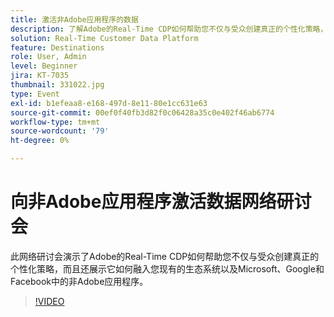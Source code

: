 ```yaml
---
title: 激活非Adobe应用程序的数据
description: 了解Adobe的Real-Time CDP如何帮助您不仅与受众创建真正的个性化策略，而且还了解它如何融入您现有的生态系统以及Microsoft、Google和Facebook中的非Adobe应用程序。
solution: Real-Time Customer Data Platform
feature: Destinations
role: User, Admin
level: Beginner
jira: KT-7035
thumbnail: 331022.jpg
type: Event
exl-id: b1efeaa8-e168-497d-8e11-80e1cc631e63
source-git-commit: 00ef0f40fb3d82f0c06428a35c0e402f46ab6774
workflow-type: tm+mt
source-wordcount: '79'
ht-degree: 0%

---
```


# 向非Adobe应用程序激活数据网络研讨会

此网络研讨会演示了Adobe的Real-Time CDP如何帮助您不仅与受众创建真正的个性化策略，而且还展示它如何融入您现有的生态系统以及Microsoft、Google和Facebook中的非Adobe应用程序。

>[!VIDEO](https://video.tv.adobe.com/v/331022/?learn=on)


